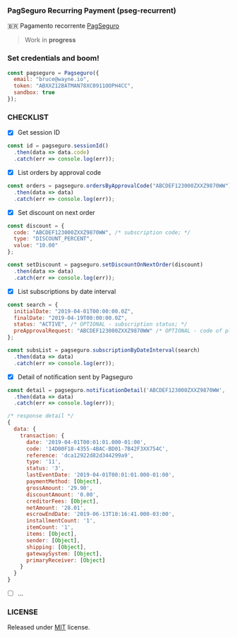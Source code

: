 ### PagSeguro Recurring Payment (pseg-recurrent)<br/>
:brazil: Pagamento recorrente [PagSeguro](https://dev.pagseguro.uol.com.br/docs/pagamento-recorrente)

> Work in **progress**

### Set credentials and boom!
```js
const pagseguro = Pagseguro({
  email: "bruce@wayne.io",
  token: "ABXXZ12BATMAN78XC0911OOPH4CC",
  sandbox: true
});
```

### CHECKLIST<br/>
- [x] Get session ID
```js
const id = pagseguro.sessionId()
  .then(data => data.code)
  .catch(err => console.log(err));
```
- [x] List orders by approval code
```js
const orders = pagseguro.ordersByApprovalCode("ABCDEF123000ZXXZ9870WW")
  .then(data => data)
  .catch(err => console.log(err));
```
- [x] Set discount on next order
```js
const discount = { 
  code: "ABCDEF123000ZXXZ9870WW", /* subscription code; */
  type: "DISCOUNT_PERCENT",
  value: "10.00" 
};

const setDiscount = pagseguro.setDiscountOnNextOrder(discount)
  .then(data => data)
  .catch(err => console.log(err));
```

- [x] List subscriptions by date interval
```js
const search = { 
  initialDate: "2019-04-01T00:00:00.0Z",
  finalDate: "2019-04-19T00:00:00.0Z",
  status: "ACTIVE", /* OPTIONAL - subscription status; */
  preApprovalRequest: "ABCDEF123000ZXXZ9870WW" /* OPTIONAL - code of plan; */
};

const subsList = pagseguro.subscriptionByDateInterval(search)
  .then(data => data)
  .catch(err => console.log(err));
```

- [x] Detail of notification sent by Pagseguro
```js
const detail = pagseguro.notificationDetail('ABCDEF123000ZXXZ9870WW', 'transaction')
  .then(data => data)
  .catch(err => console.log(err));

/* response detail */
{
  data: {
    transaction: {
      date: '2019-04-01T00:01:01.000-01:00',
      code: '14D00F18-4355-4BAC-BD01-7B42F3XX754C',
      reference: 'dca12922d82d344299a9',
      type: '11',
      status: '3',
      lastEventDate: '2019-04-01T00:01:01.000-01:00',
      paymentMethod: [Object],
      grossAmount: '29.90',
      discountAmount: '0.00',
      creditorFees: [Object],
      netAmount: '28.01',
      escrowEndDate: '2019-06-13T10:16:41.000-03:00',
      installmentCount: '1',
      itemCount: '1',
      items: [Object],
      sender: [Object],
      shipping: [Object],
      gatewaySystem: [Object],
      primaryReceiver: [Object]
    }
  }
}

```
- [ ] ...

### LICENSE
Released under [MIT](https://github.com/g1llz/pseg-recurrent/blob/master/LICENSE) license.
